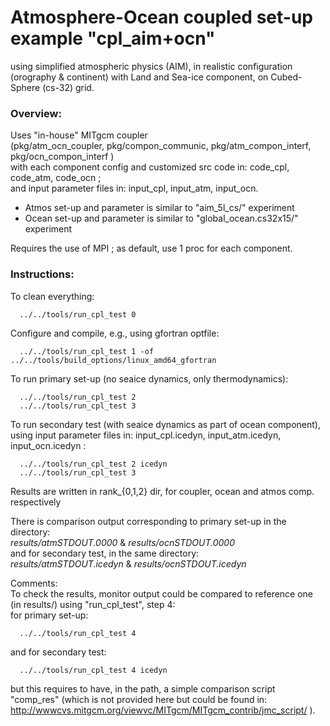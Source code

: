 Atmosphere-Ocean coupled set-up example "cpl_aim+ocn"
================================================================================
using simplified atmospheric physics (AIM), in realistic configuration (orography 
& continent) with Land and Sea-ice component, on Cubed-Sphere (cs-32) grid.

### Overview:
Uses "in-house" MITgcm coupler<br> 
(pkg/atm_ocn_coupler, pkg/compon_communic, pkg/atm_compon_interf, pkg/ocn_compon_interf )<br>
with each component config and customized src code in: code_cpl, code_atm, code_ocn ;<br>
and input parameter files in: input_cpl, input_atm, input_ocn.

- Atmos set-up and parameter is similar to "aim_5l_cs/" experiment
- Ocean set-up and parameter is similar to "global_ocean.cs32x15/" experiment

Requires the use of MPI ; as default, use 1 proc for each component.

### Instructions:
To clean everything:
```
  ../../tools/run_cpl_test 0
```

Configure and compile, e.g., using gfortran optfile:
```
  ../../tools/run_cpl_test 1 -of ../../tools/build_options/linux_amd64_gfortran
```

To run primary set-up (no seaice dynamics, only thermodynamics):
```
  ../../tools/run_cpl_test 2
  ../../tools/run_cpl_test 3
```

To run secondary test (with seaice dynamics as part of ocean component), using input parameter files in: input_cpl.icedyn, input_atm.icedyn, input_ocn.icedyn :
```
  ../../tools/run_cpl_test 2 icedyn
  ../../tools/run_cpl_test 3
```

Results are written in rank_{0,1,2} dir, for coupler, ocean and atmos comp. respectively

There is comparison output corresponding to primary set-up in the directory:<br> 
 *results/atmSTDOUT.0000* & *results/ocnSTDOUT.0000*<br>
and for secondary test, in the same directory:<br> 
 *results/atmSTDOUT.icedyn* & *results/ocnSTDOUT.icedyn*

Comments:<br>
To check the results, monitor output could be compared to reference one (in results/) using "run_cpl_test", step 4:<br>
for primary set-up:
```
  ../../tools/run_cpl_test 4
```
and for secondary test:
```
  ../../tools/run_cpl_test 4 icedyn
```
but this requires to have, in the path, a simple comparison script "comp_res"
(which is not provided here but could be found in: 
 http://wwwcvs.mitgcm.org/viewvc/MITgcm/MITgcm_contrib/jmc_script/ ).
